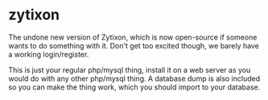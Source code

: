 # zytixon
The undone new version of Zytixon, which is now open-source if someone wants to do something with it. Don't get too excited though, we barely have a working login/register.

This is just your regular php/mysql thing, install it on a web server as you would do with any other php/mysql thing. A database dump is also included so you can make the thing work, which you should import to your database.
